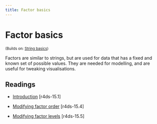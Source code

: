 ```yaml
---
title: Factor basics
---
```


<!-- Generated automatically from factor-basics.yml. Do not edit by hand -->

# Factor basics

<small>(Builds on: [String basics](string-basics.md))</small>


Factors are similar to strings, but are used for data that has a fixed
and known set of possible values. They are needed for modelling, and
are useful for tweaking visualisations.

## Readings

  * [Introduction](http://r4ds.had.co.nz/factors.html#introduction-9) [r4ds-15.1]

  * [Modifying factor order](http://r4ds.had.co.nz/factors.html#modifying-factor-order) [r4ds-15.4]

  * [Modifying factor levels](http://r4ds.had.co.nz/factors.html#modifying-factor-levels) [r4ds-15.5]



